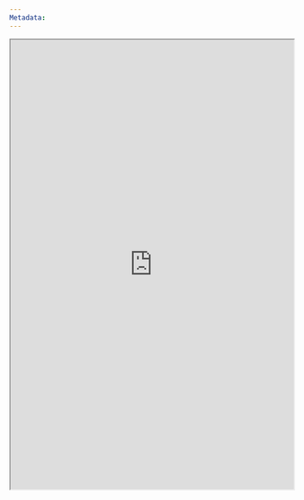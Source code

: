 ```yaml
---
Metadata:
---
```


<iframe
		height = 800
		width = 100%
		padding = 0 0
		margins= 0 0
		src="https://donjon.bin.sh/fantasy/inn/"></iframe>